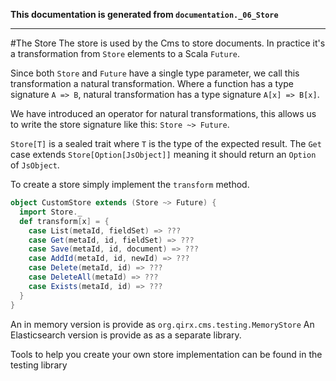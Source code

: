 **This documentation is generated from `documentation._06_Store`**

---
#The Store
The store is used by the Cms to store documents. In practice it's
a transformation from `Store` elements to a Scala `Future`.

Since both `Store` and `Future` have a single type parameter, we call 
this transformation a natural transformation. Where a function has a
type signature `A => B`, natural transformation has a type signature 
`A[x] => B[x]`.

We have introduced an operator for natural transformations, this allows
us to write the store signature like this: `Store ~> Future`.

`Store[T]` is a sealed trait where `T` is the type of the expected result. 
The `Get` case extends `Store[Option[JsObject]]` meaning it should 
return an `Option` of `JsObject`.

To create a store simply implement the `transform` method.
```scala
object CustomStore extends (Store ~> Future) {
  import Store._
  def transform[x] = {
    case List(metaId, fieldSet) => ???
    case Get(metaId, id, fieldSet) => ???
    case Save(metaId, id, document) => ???
    case AddId(metaId, id, newId) => ???
    case Delete(metaId, id) => ???
    case DeleteAll(metaId) => ???
    case Exists(metaId, id) => ???
  }
}
```
An in memory version is provide as `org.qirx.cms.testing.MemoryStore`
An Elasticsearch version is provide as as a separate library.

Tools to help you create your own store implementation can be 
found in the testing library
